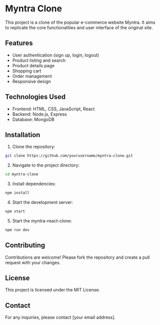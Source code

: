 # Myntra Clone

This project is a clone of the popular e-commerce website Myntra. It aims to replicate the core functionalities and user interface of the original site.

## Features

- User authentication (sign up, login, logout)
- Product listing and search
- Product details page
- Shopping cart
- Order management
- Responsive design

## Technologies Used

- Frontend: HTML, CSS, JavaScript, React
- Backend: Node.js, Express
- Database: MongoDB

## Installation

1. Clone the repository:
  ```bash
  git clone https://github.com/yourusername/myntra-clone.git
  ```
2. Navigate to the project directory:
  ```bash
  cd myntra-clone
  ```
3. Install dependencies:
  ```bash
  npm install
  ```
4. Start the development server:
  ```bash
  npm start
  ```
5. Start the myntra-react-clone:
  ```bash
  npm run dev
  ```

## Contributing

Contributions are welcome! Please fork the repository and create a pull request with your changes.

## License

This project is licensed under the MIT License.

## Contact

For any inquiries, please contact [your email address].
